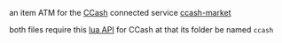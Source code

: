 an item ATM for the [CCash](https://github.com/EntireTwix/CCash) connected service [ccash-market](https://github.com/STBoyden/ccash-market)

both files require this [lua API](https://github.com/SpaceCat-Chan/CatsCCashLuaApi) for CCash at that its folder be named `ccash`
